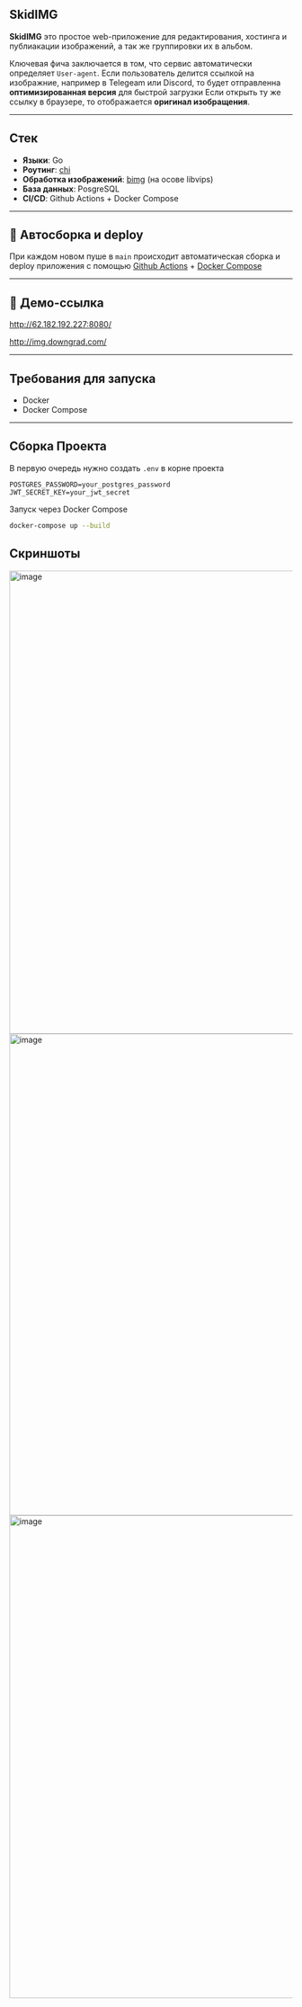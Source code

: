 ## SkidIMG

**SkidIMG** это простое web-приложение для редактирования, хостинга и публиакации изображений, а так же группировки их в альбом.
 
Ключевая фича заключается в том, что сервис автоматически определяет `User-agent`. Eсли пользователь делится ссылкой на изображние, например в Telegeam или Discord, 
то будет отправленна **оптимизированная версия** для быстрой загрузки
Если открыть ту же ссылку в браузере, то отображается **оригинал изобращения**.

---

## Стек

- **Языки**: Go
- **Роутинг**: [chi](https://github.com/go-chi/chi)
- **Обработка изображений**: [bimg](https://github.com/h2non/bimg) (на осове libvips)
- **База данных**: PosgreSQL
- **CI/CD**: Github Actions + Docker Compose

---

## 🚀 Автосборка и deploy

При каждом новом пуше в `main` происходит автоматическая сборка и deploy приложения с помощью [Github Actions](.github/workflows/deploy.yml) + [Docker Compose](docker-compose.yml)

---

## 🔗 Демо-ссылка

http://62.182.192.227:8080/

http://img.downgrad.com/

---

## Требования для запуска

- Docker
- Docker Compose

---

## Сборка Проекта

В первую очередь нужно создать `.env` в корне проекта
```env
POSTGRES_PASSWORD=your_postgres_password
JWT_SECRET_KEY=your_jwt_secret
``` 
Запуск через Docker Compose 
```sh
docker-compose up --build
```

## Скриншоты
<img width="1153" height="824" alt="image" src="https://github.com/user-attachments/assets/ef24e240-d33e-4d3f-ae57-81d67ed726ee" />
<img width="1361" height="857" alt="image" src="https://github.com/user-attachments/assets/12816abf-25d6-40a1-a4ac-17aad5102405" />
<img width="1364" height="859" alt="image" src="https://github.com/user-attachments/assets/f72c2e29-79f8-42db-bb23-1316f7b20a1e" />


